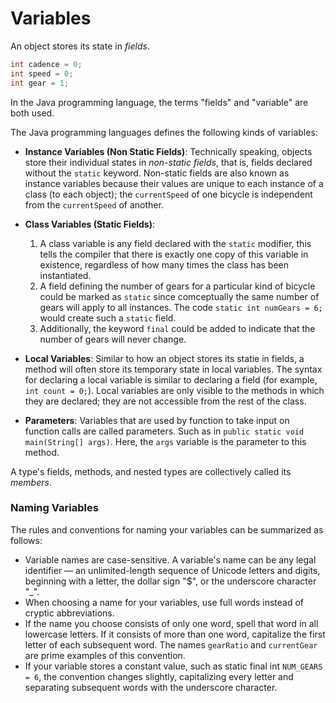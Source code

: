 # Variables

An object stores its state in *fields*.

```java
int cadence = 0;
int speed = 0;
int gear = 1;
```

In the Java programming language, the terms "fields" and "variable" are both used.

The Java programming languages defines the following kinds of variables:

- **Instance Variables (Non Static Fields)**: Technically speaking, objects store their individual states in *non-static fields*, that is, fields declared without the `static` keyword. Non-static fields are also known as instance variables because their values are unique to each instance of a class (to each object); the `currentSpeed` of one bicycle is independent from the `currentSpeed` of another.

- **Class Variables (Static Fields)**: 
    1. A class variable is any field declared with the `static` modifier, this tells the compiler that there is exactly one copy of this variable in existence, regardless of how many times the class has been instantiated. 
    2. A field defining the number of gears for a particular kind of bicycle could be marked as `static` since comceptually the same number of gears will apply to all instances. The code `static int numGears = 6;` would create such a `static` field. 
    3. Additionally, the keyword `final` could be added to indicate that the number of gears will never change.

- **Local Variables**: Similar to how an object stores its statie in fields, a method will often store its temporary state in local variables. The syntax for declaring a local variable is similar to declaring a field (for example, `int count = 0;`). Local variables are only visible to the methods in which they are declared; they are not accessible from the rest of the class.

- **Parameters**: Variables that are used by function to take input on function calls are called parameters. Such as in `public static void main(String[] args)`. Here, the `args` variable is the parameter to this method. 

A type's fields, methods, and nested types are collectively called its *members*.

### Naming Variables

The rules and conventions for naming your variables can be summarized as follows:

- Variable names are case-sensitive. A variable's name can be any legal identifier — an unlimited-length sequence of Unicode letters and digits, beginning with a letter, the dollar sign "$", or the underscore character "_".
- When choosing a name for your variables, use full words instead of cryptic abbreviations.
- If the name you choose consists of only one word, spell that word in all lowercase letters. If it consists of more than one word, capitalize the first letter of each subsequent word. The names `gearRatio` and `currentGear` are prime examples of this convention. 
- If your variable stores a constant value, such as static final int `NUM_GEARS = 6`, the convention changes slightly, capitalizing every letter and separating subsequent words with the underscore character. 